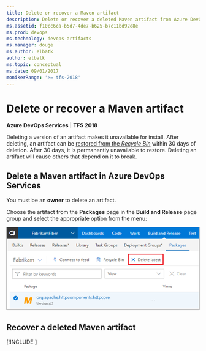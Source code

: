 ```yaml
---
title: Delete or recover a Maven artifact
description: Delete or recover a deleted Maven artifact from Azure DevOps Services or Team Foundation Server (TFS)
ms.assetid: f10cc6ca-b5d7-4de7-b625-b7c11bd92e8e
ms.prod: devops
ms.technology: devops-artifacts
ms.manager: douge
ms.author: elbatk
author: elbatk
ms.topic: conceptual
ms.date: 09/01/2017
monikerRange: '>= tfs-2018'
---
```


# Delete or recover a Maven artifact

**Azure DevOps Services** | **TFS 2018**

Deleting a version of an artifact makes it unavailable for install. After deleting, an artifact can be [restored from the _Recycle Bin_](#recover-a-deleted-maven-artifact) within 30 days of deletion. After 30 days, it is permanently unavailable to restore. Deleting an artifact will cause others that depend on it to break.

## Delete a Maven artifact in Azure DevOps Services

You must be an **owner** to delete an artifact.

Choose the artifact from the **Packages** page in the **Build and Release** page group and select the appropriate option from the menu:

![Delete Maven artifact Azure DevOps Services](../_img/delete/delete-maven-package.png)

## Recover a deleted Maven artifact

[!INCLUDE [](../_shared/recover-deleted-package.md)]


